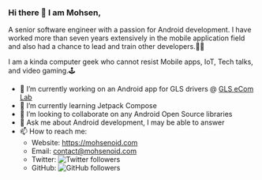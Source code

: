 ### Hi there 👋 I am Mohsen,
A senior software engineer with a passion for Android development. I have worked more than seven years extensively in the mobile application field and also had a chance to lead and train other developers.👨‍💻

I am a kinda computer geek who cannot resist Mobile apps, IoT, Tech talks, and video gaming.🕹

- 🔭 I’m currently working on an Android app for GLS drivers @ [GLS eCom Lab](https://github.com/gls-ecl)
- 🌱 I’m currently learning Jetpack Compose
- 👯 I’m looking to collaborate on any Android Open Source libraries
- 💬 Ask me about Android development, I may be able to answer
- 📫 How to reach me:
  - Website: https://mohsenoid.com
  - Email: [contact@mohsenoid.com](mailto:contact@mohsenoid.com)
  - Twitter: ![Twitter followers](https://img.shields.io/twitter/follow/mohsenoid?style=social)
  - GitHub: ![GitHub followers](https://img.shields.io/github/followers/miquelbeltran?style=social)
